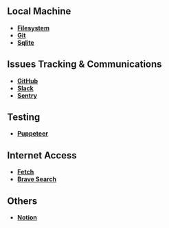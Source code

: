 
## Local Machine
- **[Filesystem](https://github.com/modelcontextprotocol/servers/tree/main/src/filesystem)**
- **[Git](https://github.com/modelcontextprotocol/servers/tree/main/src/git)**
- **[Sqlite](https://github.com/modelcontextprotocol/servers/tree/main/src/sqlite)**

## Issues Tracking & Communications
- **[GitHub](https://github.com/modelcontextprotocol/servers/tree/main/src/github)**
- **[Slack](https://github.com/modelcontextprotocol/servers/tree/main/src/slack)**
- **[Sentry](https://github.com/modelcontextprotocol/servers/tree/main/src/sentry)**

## Testing
- **[Puppeteer](https://github.com/modelcontextprotocol/servers/tree/main/src/puppeteer)**

## Internet Access
- **[Fetch](https://github.com/modelcontextprotocol/servers/tree/main/src/fetch)**
- **[Brave Search](https://github.com/modelcontextprotocol/servers/tree/main/src/brave-search)**

## Others
- **[Notion](https://github.com/danhilse/notion_mcp)**
